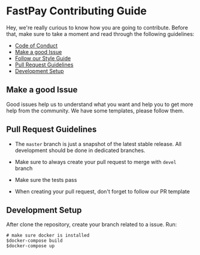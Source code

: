 # FastPay Contributing Guide

Hey, we're really curious to know how you are going to contribute. Before that, make sure to take a moment and read through the following guidelines:

* [Code of Conduct](./CODE_OF_CONDUCT.md)
* [Make a good Issue](#make-a-good-issue)
* [Follow our Style Guide]()
* [Pull Request Guidelines]()
* [Development Setup]()

## Make a good Issue

Good issues help us to understand what you want and help you to get more help from the community. We have some templates, please follow them.

## Pull Request Guidelines

* The `master` branch is just a snapshot of the latest stable release. All development should be done in dedicated branches.

* Make sure to always create your pull request to merge with `devel` branch

* Make sure the tests pass

* When creating your pull request, don't forget to follow our PR template

## Development Setup

After clone the repository, create your branch related to a issue. Run:

```
# make sure docker is installed
$docker-compose build
$docker-compose up
```